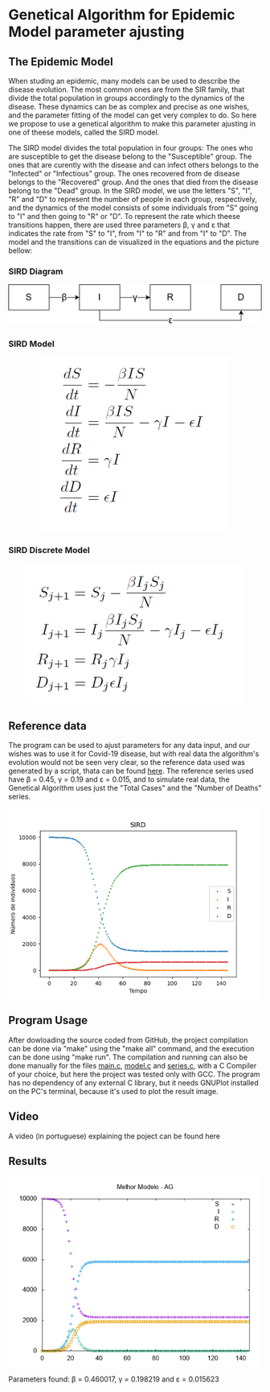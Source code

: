 # Genetical Algorithm for Epidemic Model parameter ajusting

## The Epidemic Model
When studing an epidemic, many models can be used to describe the disease evolution.
The most common ones are from the SIR family, that divide the total population in groups accordingly to the dynamics of the disease.
These dynamics can be as complex and precise as one wishes, and the parameter fitting of the model can get very complex to do.
So here we propose to use a genetical algorithm to make this parameter ajusting in one of theese models, called the SIRD model.

The SIRD model divides the total population in four groups: The ones who are susceptible to get the disease belong to the "Susceptible" group.
The ones that are curently with the disease and can infect others belongs to the "Infected" or "Infectious" group.
The ones recovered from de disease belongs to the "Recovered" group. And the ones that died from the disease belong to the "Dead" group.
In the SIRD model, we use the letters "S", "I", "R" and "D" to represent the number of people in each group, respectively,
and the dynamics of the model consists of some individuals from "S" going to "I" and then going to "R" or "D".
To represent the rate which theese transitions happen, there are used three parameters β, γ and ε that indicates the rate from "S" to "I", from "I" to "R" and from "I" to "D".
The model and the transitions can de visualized in the equations and the picture bellow:

### SIRD Diagram
<p align="center"> 
<img src="./img/SIRD_diagram.png">
</p>


### SIRD Model
<p align="center"> 
<img src="./img/SIRD_model_equation.png">
</p>


### SIRD Discrete Model
<p align="center"> 
<img src="./img/SIRD_equation_iterative.png">
</p>


## Reference data
The program can be used to ajust parameters for any data input, and our wishes was to use it for Covid-19 disease, but with real data the algorithm's evolution would not be seen very clear, so the reference data used was generated by a script, thata can be found [here](./scripts/SIRD-reference.py).
The reference series used have β = 0.45, γ = 0.19 and ε = 0.015, and to simulate real data, the Genetical Algorithm uses just the "Total Cases" and the "Number of Deaths" series.

<p align="center"> 
<img src="./img/FiguraSIRD.png">
</p>

## Program Usage
After dowloading the source coded from GitHub, the project compilation can be done via "make" using the "make all" command, and the execution can be done using "make run".
The compilation and running can also be done manually for the files [main.c](main.c), [model.c](model.c) and [series.c](series.c), with a C Compiler of your choice, but here the project was tested only with GCC.
The program has no dependency of any external C library, but it needs GNUPlot installed on the PC's terminal, because it's used to plot the result image.

## Video
A video (in portuguese) explaining the poject can be found here

## Results
<p align="center"> 
<img src="./img/example_plot/example.gif">
</p>

Parameters found: β = 0.460017, γ = 0.198219 and ε = 0.015623
